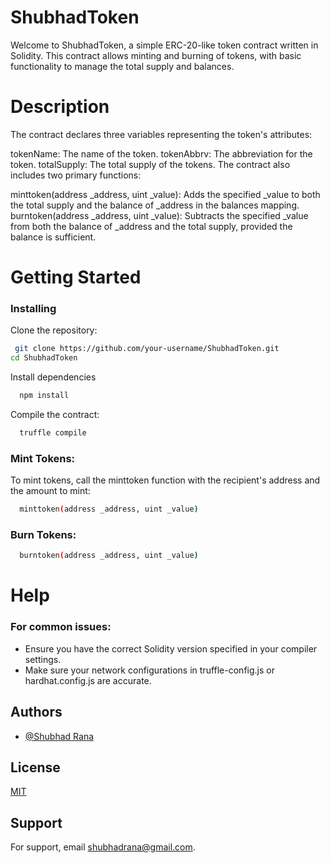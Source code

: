 
# ShubhadToken
Welcome to ShubhadToken, a simple ERC-20-like token contract written in Solidity. This contract allows minting and burning of tokens, with basic functionality to manage the total supply and balances.

# Description
The contract declares three variables representing the token's attributes:

tokenName: The name of the token.
tokenAbbrv: The abbreviation for the token.
totalSupply: The total supply of the tokens.
The contract also includes two primary functions:

minttoken(address _address, uint _value): Adds the specified _value to both the total supply and the balance of _address in the balances mapping.
burntoken(address _address, uint _value): Subtracts the specified _value from both the balance of _address and the total supply, provided the balance is sufficient.

# Getting Started
### Installing

Clone the repository:

```bash
 git clone https://github.com/your-username/ShubhadToken.git
cd ShubhadToken
```
Install dependencies 
```bash
  npm install
```
Compile the contract:
```bash
  truffle compile
```
### Mint Tokens:
To mint tokens, call the minttoken function with the recipient's address and the amount to mint:
```bash
  minttoken(address _address, uint _value)
```
### Burn Tokens:
```bash
  burntoken(address _address, uint _value)
```
# Help
### For common issues:

- Ensure you have the correct Solidity version specified in your compiler settings.
- Make sure your network configurations in truffle-config.js or hardhat.config.js are accurate.

## Authors

- [@Shubhad Rana](https://github.com/DuDle69)


## License

[MIT](https://choosealicense.com/licenses/mit/)


## Support

For support, email shubhadrana@gmail.com.

